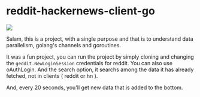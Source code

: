 # reddit-hackernews-client-go

![](https://i.ibb.co/cyDM1Fg/image.png)

Salam, this is a project, with a single purpose and that is to understand data parallelism, golang's channels and goroutines. 

It was a fun project, you can run the project by simply cloning and changing the `geddit.NewLoginSession` credentials for reddit. You can also use oAuthLogin.
And the search option, it searchs among the data it has already fetched, not in clients ( reddit or hn ). 

And, every 20 seconds, you'll get new data that is added to the bottom.
